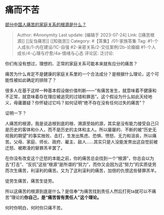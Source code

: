# 痛而不苦
[部分中国人痛苦的家庭关系的根源是什么？](https://www.zhihu.com/question/491193236/answer/2626886968)

> Author: #Anonymity
> Last update: [编辑于 2023-07-24]
> Link: [[痛苦根源]] [[反刍痛苦]] [[知我苦]]
> Category: #【答集】/01-家族答集
> Tag: #1-个人成长/1-内在建设/1C-自强 #2-亲密关系/2-交往案例/2b-论婚姻 #1-个人成长/4-心理与疗愈/4a-情绪与心态
> 评论区:
> 泛讨论:

你们有没有想过，理想的、正常的家庭关系可能本来就有应分的痛苦？

痛苦为什么肯定不是健康的家庭关系里的一个合法成分？是根据什么理论，这个可能性被如此确定的排除了？

很多人在基于这样一种基本假设做价值判断——“有痛苦发生，就意味着不健康和不正常，就意味着存在理应被追究的过错和罪恶”。这个假设为什么如此天经地义，毋庸置疑？你怀疑过它吗？如何证明“绝不存在没有任何过失的痛苦”？

证明一下？

人痛苦的根源，我是说追根到底的根、溯源至始的源，其实是没有能力接受自己只是历史的客体和仆人，而不是历史的主体和主人。所以屡屡的、不断的被“历史无视我的期望”的事实挫败、击打，生发出焦虑、恐惧、愤怒、无力和沮丧，所以痛苦。父母、家庭、师长、政府、雇主、敌人……其实只是人没能发育出这自觉前被迁怒、被欺凌的替罪羔羊罢了。

在你没有改变这个迁怒的本能之前，你的痛苦总会找到一个“根源”，你总会以为去“打击”、“反抗”这些“根源”是所谓的“努力”，而你又会因为这“努力”的实质徒劳而次生痛苦，利滚利的痛苦。又为了这利滚利的痛苦，加倍的仇恨这些替罪羔羊。

徒劳生痛苦，痛苦生徒劳。

所以这痛苦的根源到底是什么？是信奉“为痛苦找到责任人然后打死ta就可以不痛苦”理论的**你自己，是“痛苦皆有责任人”这个理论。**

何时你明白，何时你只痛不苦。

